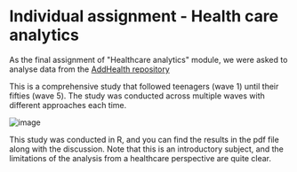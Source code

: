 # Individual assignment - Health care analytics

As the final assignment of "Healthcare analytics" module, we were asked to analyse data from the [AddHealth repository](https://addhealth.cpc.unc.edu/)

This is a comprehensive study that followed teenagers (wave 1) until their fifties (wave 5). The study was conducted across multiple waves with different approaches each time.

![image](https://github.com/Bernardo-giff/health_care_analytics_final/assets/73885759/1cc50818-327f-4971-8270-e35c2eee0417)


This study was conducted in R, and you can find the results in the pdf file along with the discussion. Note that this is an introductory subject, and the limitations of the analysis from a healthcare perspective are quite clear.

